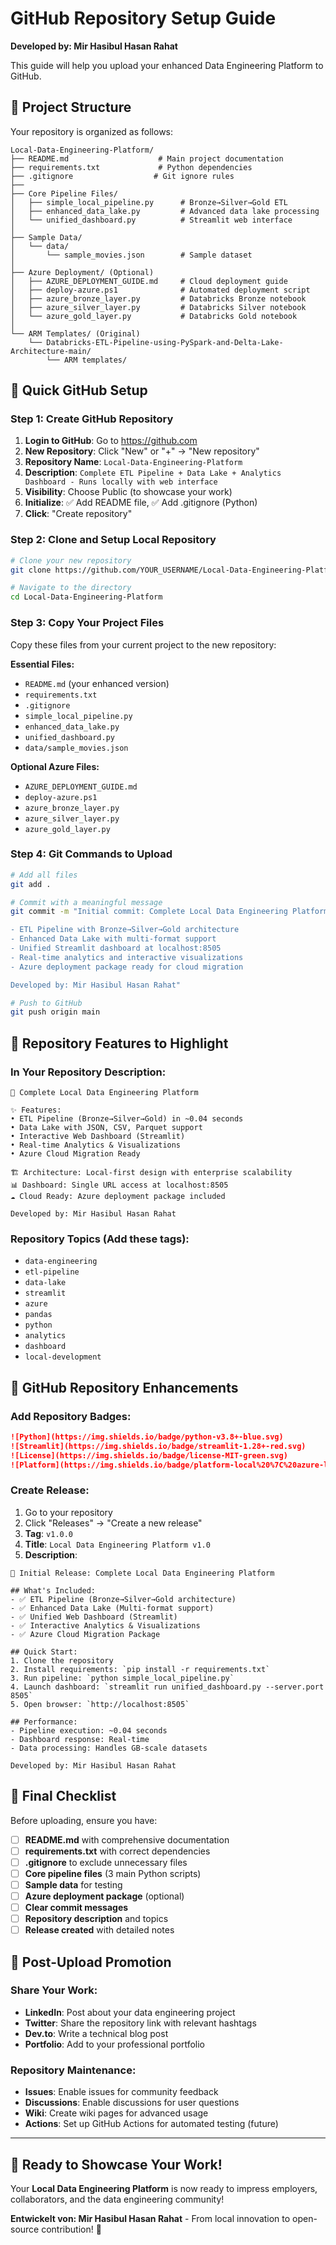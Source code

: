 # GitHub Repository Setup Guide
**Developed by: Mir Hasibul Hasan Rahat**

This guide will help you upload your enhanced Data Engineering Platform to GitHub.

## 📂 Project Structure

Your repository is organized as follows:

```
Local-Data-Engineering-Platform/
├── README.md                    # Main project documentation
├── requirements.txt             # Python dependencies
├── .gitignore                  # Git ignore rules
├── 
├── Core Pipeline Files/
│   ├── simple_local_pipeline.py      # Bronze→Silver→Gold ETL
│   ├── enhanced_data_lake.py         # Advanced data lake processing
│   └── unified_dashboard.py          # Streamlit web interface
│
├── Sample Data/
│   └── data/
│       └── sample_movies.json        # Sample dataset
│
├── Azure Deployment/ (Optional)
│   ├── AZURE_DEPLOYMENT_GUIDE.md     # Cloud deployment guide
│   ├── deploy-azure.ps1              # Automated deployment script
│   ├── azure_bronze_layer.py         # Databricks Bronze notebook
│   ├── azure_silver_layer.py         # Databricks Silver notebook
│   └── azure_gold_layer.py           # Databricks Gold notebook
│
└── ARM Templates/ (Original)
    └── Databricks-ETL-Pipeline-using-PySpark-and-Delta-Lake-Architecture-main/
        └── ARM templates/
```

## 🚀 Quick GitHub Setup

### Step 1: Create GitHub Repository

1. **Login to GitHub**: Go to https://github.com
2. **New Repository**: Click "New" or "+" → "New repository"
3. **Repository Name**: `Local-Data-Engineering-Platform`
4. **Description**: `Complete ETL Pipeline + Data Lake + Analytics Dashboard - Runs locally with web interface`
5. **Visibility**: Choose Public (to showcase your work)
6. **Initialize**: ✅ Add README file, ✅ Add .gitignore (Python)
7. **Click**: "Create repository"

### Step 2: Clone and Setup Local Repository

```bash
# Clone your new repository
git clone https://github.com/YOUR_USERNAME/Local-Data-Engineering-Platform.git

# Navigate to the directory
cd Local-Data-Engineering-Platform
```

### Step 3: Copy Your Project Files

Copy these files from your current project to the new repository:

**Essential Files:**
- `README.md` (your enhanced version)
- `requirements.txt`
- `.gitignore`
- `simple_local_pipeline.py`
- `enhanced_data_lake.py`
- `unified_dashboard.py`
- `data/sample_movies.json`

**Optional Azure Files:**
- `AZURE_DEPLOYMENT_GUIDE.md`
- `deploy-azure.ps1`
- `azure_bronze_layer.py`
- `azure_silver_layer.py`
- `azure_gold_layer.py`

### Step 4: Git Commands to Upload

```bash
# Add all files
git add .

# Commit with a meaningful message
git commit -m "Initial commit: Complete Local Data Engineering Platform

- ETL Pipeline with Bronze→Silver→Gold architecture
- Enhanced Data Lake with multi-format support  
- Unified Streamlit dashboard at localhost:8505
- Real-time analytics and interactive visualizations
- Azure deployment package ready for cloud migration

Developed by: Mir Hasibul Hasan Rahat"

# Push to GitHub
git push origin main
```

## 🎯 Repository Features to Highlight

### In Your Repository Description:
```
🚀 Complete Local Data Engineering Platform

✨ Features:
• ETL Pipeline (Bronze→Silver→Gold) in ~0.04 seconds
• Data Lake with JSON, CSV, Parquet support
• Interactive Web Dashboard (Streamlit)
• Real-time Analytics & Visualizations
• Azure Cloud Migration Ready

🏗️ Architecture: Local-first design with enterprise scalability
📊 Dashboard: Single URL access at localhost:8505
☁️ Cloud Ready: Azure deployment package included

Developed by: Mir Hasibul Hasan Rahat
```

### Repository Topics (Add these tags):
- `data-engineering`
- `etl-pipeline`
- `data-lake`
- `streamlit`
- `azure`
- `pandas`
- `python`
- `analytics`
- `dashboard`
- `local-development`

## 📱 GitHub Repository Enhancements

### Add Repository Badges:
```markdown
![Python](https://img.shields.io/badge/python-v3.8+-blue.svg)
![Streamlit](https://img.shields.io/badge/streamlit-1.28+-red.svg)
![License](https://img.shields.io/badge/license-MIT-green.svg)
![Platform](https://img.shields.io/badge/platform-local%20%7C%20azure-lightgrey.svg)
```

### Create Release:
1. Go to your repository
2. Click "Releases" → "Create a new release"
3. **Tag**: `v1.0.0`
4. **Title**: `Local Data Engineering Platform v1.0`
5. **Description**: 
```
🎉 Initial Release: Complete Local Data Engineering Platform

## What's Included:
- ✅ ETL Pipeline (Bronze→Silver→Gold architecture)
- ✅ Enhanced Data Lake (Multi-format support)
- ✅ Unified Web Dashboard (Streamlit)
- ✅ Interactive Analytics & Visualizations
- ✅ Azure Cloud Migration Package

## Quick Start:
1. Clone the repository
2. Install requirements: `pip install -r requirements.txt`
3. Run pipeline: `python simple_local_pipeline.py`
4. Launch dashboard: `streamlit run unified_dashboard.py --server.port 8505`
5. Open browser: `http://localhost:8505`

## Performance:
- Pipeline execution: ~0.04 seconds
- Dashboard response: Real-time
- Data processing: Handles GB-scale datasets

Developed by: Mir Hasibul Hasan Rahat
```

## 🎁 Final Checklist

Before uploading, ensure you have:

- [ ] **README.md** with comprehensive documentation
- [ ] **requirements.txt** with correct dependencies
- [ ] **.gitignore** to exclude unnecessary files
- [ ] **Core pipeline files** (3 main Python scripts)
- [ ] **Sample data** for testing
- [ ] **Azure deployment package** (optional)
- [ ] **Clear commit messages**
- [ ] **Repository description** and topics
- [ ] **Release created** with detailed notes

## 🌟 Post-Upload Promotion

### Share Your Work:
- **LinkedIn**: Post about your data engineering project
- **Twitter**: Share the repository link with relevant hashtags
- **Dev.to**: Write a technical blog post
- **Portfolio**: Add to your professional portfolio

### Repository Maintenance:
- **Issues**: Enable issues for community feedback
- **Discussions**: Enable discussions for user questions
- **Wiki**: Create wiki pages for advanced usage
- **Actions**: Set up GitHub Actions for automated testing (future)

---

## 🎉 Ready to Showcase Your Work!

Your **Local Data Engineering Platform** is now ready to impress employers, collaborators, and the data engineering community!

**Entwickelt von: Mir Hasibul Hasan Rahat** - From local innovation to open-source contribution! 🚀